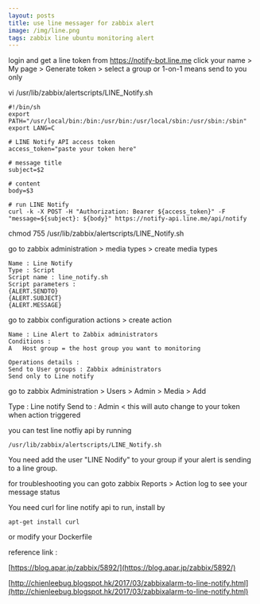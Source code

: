 ```yaml
---
layout: posts
title: use line messager for zabbix alert
image: /img/line.png
tags: zabbix line ubuntu monitoring alert
---
```


login and get a line token from https://notify-bot.line.me
click your name > My page > Generate token > select a group or 1-on-1 means send to you only


vi /usr/lib/zabbix/alertscripts/LINE_Notify.sh

```
#!/bin/sh
export PATH="/usr/local/bin:/bin:/usr/bin:/usr/local/sbin:/usr/sbin:/sbin"
export LANG=C

# LINE Notify API access token
access_token="paste your token here"

# message title
subject=$2

# content
body=$3

# run LINE Notify
curl -k -X POST -H "Authorization: Bearer ${access_token}" -F "message=${subject}: ${body}" https://notify-api.line.me/api/notify
```

chmod 755 /usr/lib/zabbix/alertscripts/LINE_Notify.sh

go to zabbix administration > media types > create media types

```
Name : Line Notify
Type : Script
Script name : line_notify.sh
Script parameters :
{ALERT.SENDTO}
{ALERT.SUBJECT}
{ALERT.MESSAGE}
```

go to zabbix configuration actions > create action

```
Name : Line Alert to Zabbix administrators
Conditions :
A	Host group = the host group you want to monitoring

Operations details :
Send to User groups : Zabbix administrators
Send only to Line notify
```

go to zabbix Administration > Users > Admin > Media > Add

Type : Line notify
Send to : Admin < this will auto change to your token when action triggered

you can test line notfiy api by running

```
/usr/lib/zabbix/alertscripts/LINE_Notify.sh
```

You need add the user "LINE Nodify" to your group if your alert is sending to a line group.

for troubleshooting you can goto zabbix Reports > Action log
to see your message status

You need curl for line notify api to run, install by

```
apt-get install curl
```

or modify your Dockerfile

reference link :

[https://blog.apar.jp/zabbix/5892/](https://blog.apar.jp/zabbix/5892/)

[http://chienleebug.blogspot.hk/2017/03/zabbixalarm-to-line-notify.html](http://chienleebug.blogspot.hk/2017/03/zabbixalarm-to-line-notify.html)
